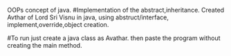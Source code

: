 OOPs concept of java.
#Implementation of the abstract,inheritance.
Created Avthar of Lord  Sri Visnu in java,
using abstruct/interface, implement,override,object creation.

#To run just create a java class as Avathar. 
then paste the program without creating the main method.

